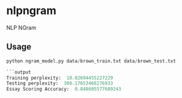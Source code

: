 # nlpngram
NLP NGram
## Usage 
```python
python ngram_model.py data/brown_train.txt data/brown_test.txt

```output
Training perplexity:  18.02694455227229
Testing perplexity:  300.17653468276933
Essay Scoring Accuracy:  0.848605577689243
